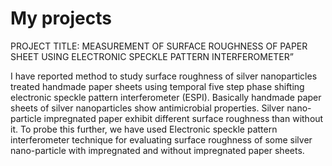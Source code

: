 # My projects

PROJECT TITLE: MEASUREMENT OF SURFACE ROUGHNESS OF PAPER SHEET USING ELECTRONIC SPECKLE PATTERN INTERFEROMETER”

I have reported method to study surface roughness of silver nanoparticles treated handmade paper sheets using temporal five step phase shifting electronic speckle pattern interferometer (ESPI). Basically handmade paper sheets of silver nanoparticles show antimicrobial properties. Silver nano-particle impregnated paper exhibit different surface roughness than without it. To probe this further, we have used Electronic speckle pattern interferometer technique for evaluating surface roughness of some silver nano-particle with impregnated and without impregnated paper sheets.                                                                                                         



